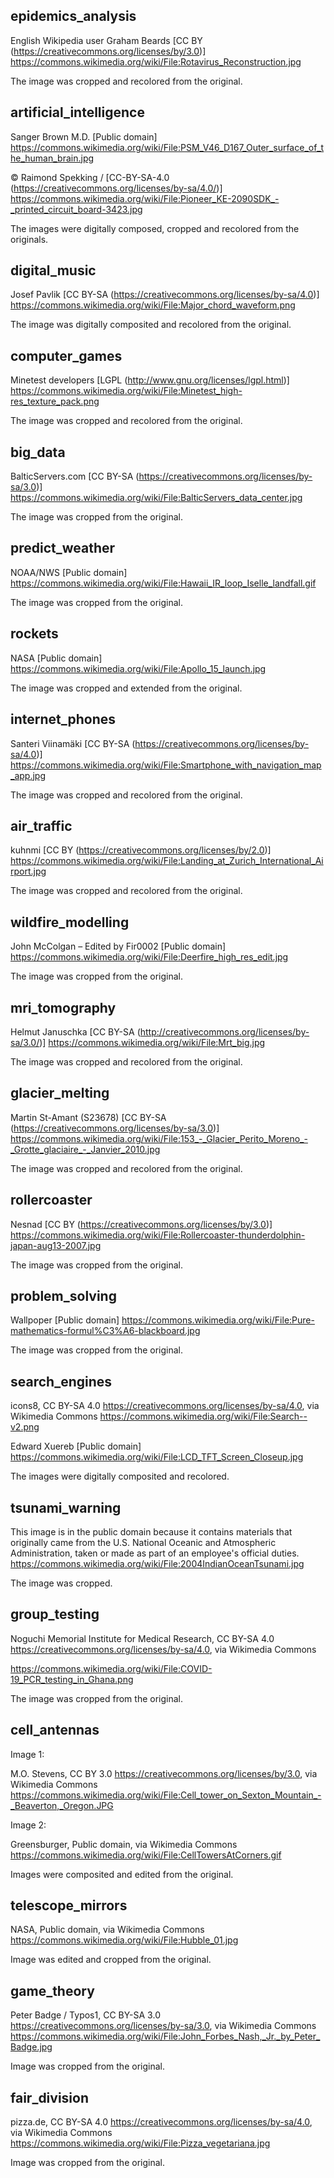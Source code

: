 ## epidemics_analysis

​English Wikipedia user Graham Beards [CC BY (https://creativecommons.org/licenses/by/3.0)]
https://commons.wikimedia.org/wiki/File:Rotavirus_Reconstruction.jpg

The image was cropped and recolored from the original.

## artificial_intelligence

Sanger Brown M.D. [Public domain]
https://commons.wikimedia.org/wiki/File:PSM_V46_D167_Outer_surface_of_the_human_brain.jpg

© Raimond Spekking / [CC-BY-SA-4.0 (https://creativecommons.org/licenses/by-sa/4.0/)]
https://commons.wikimedia.org/wiki/File:Pioneer_KE-2090SDK_-_printed_circuit_board-3423.jpg

The images were digitally composed, cropped and recolored from the originals.

## digital_music

Josef Pavlik [CC BY-SA (https://creativecommons.org/licenses/by-sa/4.0)]
https://commons.wikimedia.org/wiki/File:Major_chord_waveform.png

The image was digitally composited and recolored from the original.

## computer_games

Minetest developers [LGPL (http://www.gnu.org/licenses/lgpl.html)]
https://commons.wikimedia.org/wiki/File:Minetest_high-res_texture_pack.png

The image was cropped and recolored from the original.

## big_data

BalticServers.com [CC BY-SA (https://creativecommons.org/licenses/by-sa/3.0)]
https://commons.wikimedia.org/wiki/File:BalticServers_data_center.jpg

The image was cropped from the original.

## predict_weather

NOAA/NWS [Public domain]
https://commons.wikimedia.org/wiki/File:Hawaii_IR_loop_Iselle_landfall.gif

The image was cropped from the original.

## rockets

NASA [Public domain]
https://commons.wikimedia.org/wiki/File:Apollo_15_launch.jpg

The image was cropped and extended from the original.

## internet_phones

Santeri Viinamäki [CC BY-SA (https://creativecommons.org/licenses/by-sa/4.0)]
https://commons.wikimedia.org/wiki/File:Smartphone_with_navigation_map_app.jpg

The image was cropped and recolored from the original.

## air_traffic

kuhnmi [CC BY (https://creativecommons.org/licenses/by/2.0)]
https://commons.wikimedia.org/wiki/File:Landing_at_Zurich_International_Airport.jpg

The image was cropped and recolored from the original.

## wildfire_modelling

John McColgan – Edited by Fir0002 [Public domain]
https://commons.wikimedia.org/wiki/File:Deerfire_high_res_edit.jpg

The image was cropped from the original.

## mri_tomography

Helmut Januschka [CC BY-SA (http://creativecommons.org/licenses/by-sa/3.0/)]
https://commons.wikimedia.org/wiki/File:Mrt_big.jpg

The image was cropped and recolored from the original.

## glacier_melting

Martin St-Amant (S23678) [CC BY-SA (https://creativecommons.org/licenses/by-sa/3.0)]
https://commons.wikimedia.org/wiki/File:153_-_Glacier_Perito_Moreno_-_Grotte_glaciaire_-_Janvier_2010.jpg

The image was cropped and recolored from the original.

## rollercoaster

Nesnad [CC BY (https://creativecommons.org/licenses/by/3.0)]
https://commons.wikimedia.org/wiki/File:Rollercoaster-thunderdolphin-japan-aug13-2007.jpg

The image was cropped from the original.

## problem_solving

Wallpoper [Public domain]
https://commons.wikimedia.org/wiki/File:Pure-mathematics-formul%C3%A6-blackboard.jpg

The image was cropped from the original.

## search_engines

icons8, CC BY-SA 4.0 <https://creativecommons.org/licenses/by-sa/4.0>, via Wikimedia Commons
https://commons.wikimedia.org/wiki/File:Search--v2.png

Edward Xuereb [Public domain]
https://commons.wikimedia.org/wiki/File:LCD_TFT_Screen_Closeup.jpg

The images were digitally composited and recolored.

## tsunami_warning

This image is in the public domain because it contains materials that originally came from the 
U.S. National Oceanic and Atmospheric Administration, taken or made as part of an employee's 
official duties.
https://commons.wikimedia.org/wiki/File:2004IndianOceanTsunami.jpg

The image was cropped.

## group_testing

Noguchi Memorial Institute for Medical Research, 
CC BY-SA 4.0 <https://creativecommons.org/licenses/by-sa/4.0>, via Wikimedia Commons

https://commons.wikimedia.org/wiki/File:COVID-19_PCR_testing_in_Ghana.png

The image was cropped from the original.

## cell_antennas

Image 1:

M.O. Stevens, CC BY 3.0 <https://creativecommons.org/licenses/by/3.0>, via Wikimedia Commons
https://commons.wikimedia.org/wiki/File:Cell_tower_on_Sexton_Mountain_-_Beaverton,_Oregon.JPG

Image 2:

Greensburger, Public domain, via Wikimedia Commons
https://commons.wikimedia.org/wiki/File:CellTowersAtCorners.gif

Images were composited and edited from the original.

## telescope_mirrors

NASA, Public domain, via Wikimedia Commons
https://commons.wikimedia.org/wiki/File:Hubble_01.jpg

Image was edited and cropped from the original.

## game_theory

Peter Badge / Typos1, 
CC BY-SA 3.0 <https://creativecommons.org/licenses/by-sa/3.0>, via Wikimedia Commons
https://commons.wikimedia.org/wiki/File:John_Forbes_Nash,_Jr._by_Peter_Badge.jpg

Image was cropped from the original.

## fair_division

pizza.de, 
CC BY-SA 4.0 <https://creativecommons.org/licenses/by-sa/4.0>, via Wikimedia Commons
https://commons.wikimedia.org/wiki/File:Pizza_vegetariana.jpg

Image was cropped from the original.
